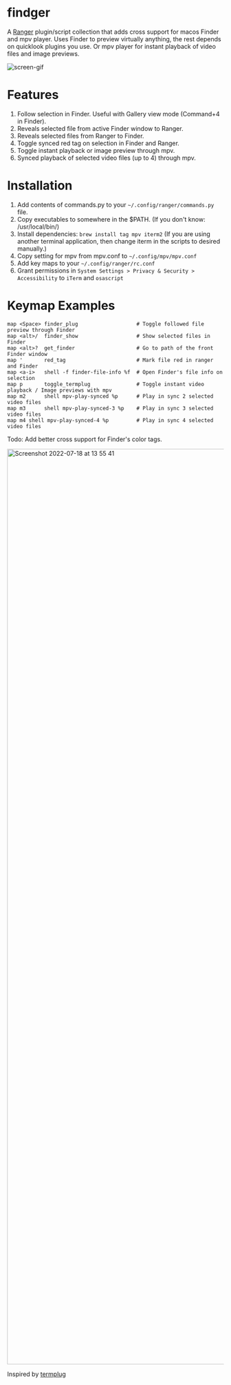 # findger

A [Ranger](https://github.com/ranger/ranger) plugin/script collection that adds cross support for macos Finder and mpv player.
Uses Finder to preview virtually anything, the rest depends on quicklook plugins you use. Or mpv player for instant playback of video files and image previews.

![screen-gif](./preview.gif)

# Features

  1. Follow selection in Finder. Useful with Gallery view mode (Command+4 in Finder).
  2. Reveals selected file from active Finder window to Ranger.
  3. Reveals selected files from Ranger to Finder.
  4. Toggle synced red tag on selection in Finder and Ranger.
  5. Toggle instant playback or image preview through mpv.
  6. Synced playback of selected video files (up to 4) through mpv.

# Installation

  1. Add contents of commands.py to your `~/.config/ranger/commands.py` file.
  2. Copy executables to somewhere in the $PATH. (If you don't know: /usr/local/bin/)
  3. Install dependencies: `brew install tag mpv iterm2` (If you are using another terminal application, then change iterm in the scripts to desired manually.)
  4. Copy setting for mpv from mpv.conf to `~/.config/mpv/mpv.conf`
  5. Add key maps to your `~/.config/ranger/rc.conf`
  6. Grant permissions in `System Settings > Privacy & Security > Accessibility` to `iTerm` and `osascript`

# Keymap Examples

```
map <Space> finder_plug                   # Toggle followed file preview through Finder
map <alt>/  finder_show                   # Show selected files in Finder
map <alt>?  get_finder                    # Go to path of the front Finder window
map '       red_tag                       # Mark file red in ranger and Finder
map <a-i>   shell -f finder-file-info %f  # Open Finder's file info on selection
map p       toggle_termplug               # Toggle instant video playback / Image previews with mpv
map m2      shell mpv-play-synced %p      # Play in sync 2 selected video files
map m3      shell mpv-play-synced-3 %p    # Play in sync 3 selected video files
map m4 shell mpv-play-synced-4 %p         # Play in sync 4 selected video files
```

Todo: Add better cross support for Finder's color tags.

<img width="2128" alt="Screenshot 2022-07-18 at 13 55 41" src="https://user-images.githubusercontent.com/77557804/179497347-9f0ba654-f6dc-4c17-834d-77e5b5d670fd.png">

Inspired by [termplug](https://github.com/laktak/termplug)
